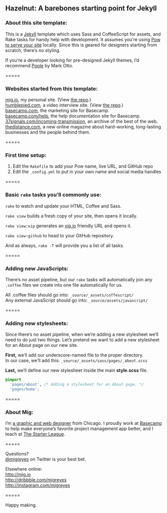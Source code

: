 
## Hazelnut: A barebones starting point for Jekyll

### About this site template:
This is a [Jekyll](http://jekyllrb.com) template which uses Sass and CoffeeScript for assets, and Rake tasks for handy help with development. It assumes you’re using [Pow to serve your site](http://pow.cx) locally. Since this is geared for designers starting from scratch, there’s no styling.

If you’re a developer looking for pre-designed Jekyll themes, I’d recommend [Poole](http://getpoole.com) by Mark Otto.

=====

### Websites started from this template:
[mig.io](http://mig.io), my personal site. (View [the repo](http://github.com/migreyes/migreyes).)  
[humblepied.com](http://humblepied.com), a video interview site. (View [the repo](http://github.com/migreyes/humblepied).)  
[basecamp.com](http://basecamp.com), the marketing site for Basecamp.  
[basecamp.com/help](http://basecamp.com/help), the help documentation site for Basecamp.  
[37signals.com/incoming-transmission](http://37signals.com/incoming-transmission/), an archive of the best of the web.  
[thedistance.com](http://thedistance.com), a new online magazine about hard-working, long-lasting businesses and the people behind them.  

=====

### First time setup:

1. Edit the `Rakefile` to add your Pow name, live URL, and GitHub repo
2. Edit the `_config.yml` to put in your own name and social media handles

=====

### Basic `rake` tasks you’ll commonly use:

`rake` to watch and update your HTML, Coffee and Sass.

`rake view` builds a fresh copy of your site, then opens it locally.

`rake view:xip` generates an [xip.io](http://xip.io) friendly URL and opens it.

`rake view:github` to head to your GitHub repository.

And as always, `rake -T` will provide you a list of all tasks.

=====

### Adding new JavaScripts:

There’s no asset pipeline, but our `rake` tasks will automatically join any `.coffee` files we create into one file automatically for us.

All .coffee files should go into: `_source/_assets/coffescript/`  
Any external JavaScript should go into: `_source/assets/javascript/`

=====

### Adding new stylesheets:

Since there’s no asset pipeline, when we’re adding a new stylesheet we’ll need to do just two things. Let’s pretend we want to add a new stylesheet for an About page on our new site.

**First,** we’ll add our underscore-named file to the proper directory.  
In our case, we’ll add this: `_source/_assets/sass/pages/_about.scss`

**Last,** we’ll define our new stylesheet inside the main **style.scss** file.

```css
@import
  'pages/about', /* Adding a stylesheet for an About page. */
  'pages/home';
```

=====

### About Mig:
I’m [a graphic and web designer](http://mig.io) from Chicago. I proudly work at [Basecamp](http://basecamp.com) to help make everyone’s favorite project management app better, and I teach at [The Starter League](http://starterleague.com).

=====

Questions?  
[@migreyes](http://twitter.com/migreyes) on Twitter is your best bet.

Elsewhere online:  
http://mig.io  
http://dribbble.com/migreyes  
http://instagram.com/migreyes

=====

Happy making.